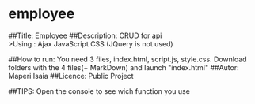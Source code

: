 # employee 
##Title: Employee
##Description: CRUD  for api  
             >Using : Ajax
                      JavaScript
                      CSS
                      (JQuery is not used)
                     
##How to run: You need 3 files, index.html, script.js, style.css. 
              Download folders with the 4 files(+ MarkDown) and launch "index.html"
##Autor: Maperi Isaia
##Licence: Public Project

##TIPS: Open the console to see wich function you use

